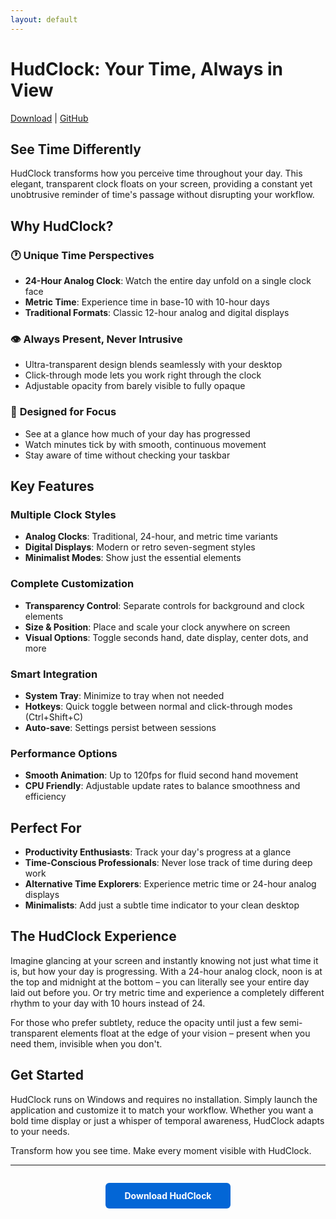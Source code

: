 ```yaml
---
layout: default
---
```


# HudClock: Your Time, Always in View

[Download](download.md) | [GitHub](https://github.com/lionfire/hudclock)

## See Time Differently

HudClock transforms how you perceive time throughout your day. This elegant, transparent clock floats on your screen, providing a constant yet unobtrusive reminder of time's passage without disrupting your workflow.

## Why HudClock?

### 🕐 **Unique Time Perspectives**
- **24-Hour Analog Clock**: Watch the entire day unfold on a single clock face
- **Metric Time**: Experience time in base-10 with 10-hour days
- **Traditional Formats**: Classic 12-hour analog and digital displays

### 👁️ **Always Present, Never Intrusive**
- Ultra-transparent design blends seamlessly with your desktop
- Click-through mode lets you work right through the clock
- Adjustable opacity from barely visible to fully opaque

### 🎯 **Designed for Focus**
- See at a glance how much of your day has progressed
- Watch minutes tick by with smooth, continuous movement
- Stay aware of time without checking your taskbar

## Key Features

### Multiple Clock Styles
- **Analog Clocks**: Traditional, 24-hour, and metric time variants
- **Digital Displays**: Modern or retro seven-segment styles
- **Minimalist Modes**: Show just the essential elements

### Complete Customization
- **Transparency Control**: Separate controls for background and clock elements
- **Size & Position**: Place and scale your clock anywhere on screen
- **Visual Options**: Toggle seconds hand, date display, center dots, and more

### Smart Integration
- **System Tray**: Minimize to tray when not needed
- **Hotkeys**: Quick toggle between normal and click-through modes (Ctrl+Shift+C)
- **Auto-save**: Settings persist between sessions

### Performance Options
- **Smooth Animation**: Up to 120fps for fluid second hand movement
- **CPU Friendly**: Adjustable update rates to balance smoothness and efficiency

## Perfect For

- **Productivity Enthusiasts**: Track your day's progress at a glance
- **Time-Conscious Professionals**: Never lose track of time during deep work
- **Alternative Time Explorers**: Experience metric time or 24-hour analog displays
- **Minimalists**: Add just a subtle time indicator to your clean desktop

## The HudClock Experience

Imagine glancing at your screen and instantly knowing not just what time it is, but how your day is progressing. With a 24-hour analog clock, noon is at the top and midnight at the bottom – you can literally see your entire day laid out before you. Or try metric time and experience a completely different rhythm to your day with 10 hours instead of 24.

For those who prefer subtlety, reduce the opacity until just a few semi-transparent elements float at the edge of your vision – present when you need them, invisible when you don't.

## Get Started

HudClock runs on Windows and requires no installation. Simply launch the application and customize it to match your workflow. Whether you want a bold time display or just a whisper of temporal awareness, HudClock adapts to your needs.

Transform how you see time. Make every moment visible with HudClock.

---

<div style="text-align: center; margin-top: 2em;">
  <a href="download.md" style="display: inline-block; padding: 12px 30px; background-color: #0366d6; color: white; text-decoration: none; border-radius: 6px; font-weight: bold;">Download HudClock</a>
</div>